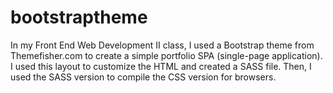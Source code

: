 # bootstraptheme
In my Front End Web Development II class, I used a Bootstrap theme from Themefisher.com to create a simple portfolio SPA (single-page application). I used this layout to customize the HTML and created a SASS file. Then, I used the SASS version to compile the CSS version for browsers.
